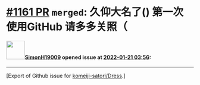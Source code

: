 # [\#1161 PR](https://github.com/komeiji-satori/Dress/pull/1161) `merged`: 久仰大名了() 第一次使用GitHub 请多多关照（

#### <img src="https://avatars.githubusercontent.com/u/93000987?u=8709ea2c56bcaabb18f73fdefa03cb9dcdd8bd47&v=4" width="50">[SimonH19009](https://github.com/SimonH19009) opened issue at [2022-01-21 03:56](https://github.com/komeiji-satori/Dress/pull/1161):






-------------------------------------------------------------------------------



[Export of Github issue for [komeiji-satori/Dress](https://github.com/komeiji-satori/Dress).]
